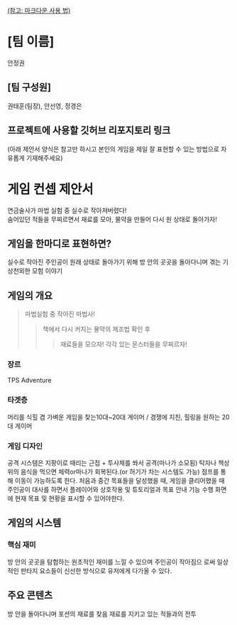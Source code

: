 [(참고: 마크다운 사용 법)](https://gist.github.com/ihoneymon/652be052a0727ad59601)

# [팀 이름]
안정권
## [팀 구성원]
권태훈(팀장), 안선영, 정경은
## 프로젝트에 사용할 깃허브 리포지토리 링크

(아래 제안서 양식은 참고만 하시고 본인의 게임을 제일 잘 표현할 수 있는 방법으로 자유롭게 기재해주세요)
# 게임 컨셉 제안서
연금술사가 마법 실험 중 실수로 작아져버렸다! <br/>
숨어있던 적들을 무찌르면서 재료를 모아, 물약을 만들어 다시 원 상태로 돌아가자!
## 게임을 한마디로 표현하면?
실수로 작아진 주인공이 원래 상태로 돌아가기 위해 방 안의 곳곳을 돌아다니며 겪는 기상천외한 모험 이야기 
## 게임의 개요
> 마법실험 중 작아진 마법사! 
>> 책에서 다시 커지는 물약의 제조법 확인 후
>>> 재료들을 모으자! 각각 있는 몬스터들을 무찌르자!

### 장르
TPS Adventure
### 타겟층
머리를 식힐 겸 가벼운 게임을 찾는10대~20대 게이머 / 경쟁에 지친, 힐링을 원하는 20대 게이머 
### 게임 디자인 
공격 시스템은 지팡이로 때리는 근접 + 투사체를 쏴서 공격(마나가 소모됨)
탁자나 책상 위의 음식을 먹으면 체력or마나가 회복된다.(or 허기가 차는 시스템도 가능)
점프를 통해 이동이 가능하도록 한다.
처음과 중간 목표들을 달성했을 때, 게임을 클리어했을 때 주인공이 대사를 하면서 플레이어와 상호작용 및 튜토리얼과 목표 안내 기능 수행
화면에 현재 목표 및 현황을 표시할 수 있어야한다. 

## 게임의 시스템

### 핵심 재미
방 안의 곳곳을 탐험하는 원초적인 재미를 느낄 수 있으며 주인공이 작아짐으	로써 일상적인 판타지 요소들이 신선한 방식으로 유저에게 다가올 수 있다. 
## 주요 콘텐츠
방 안을 돌아다니며 포션의 재료를 찾음
재료를 지키고 있는 적들과의 전투

